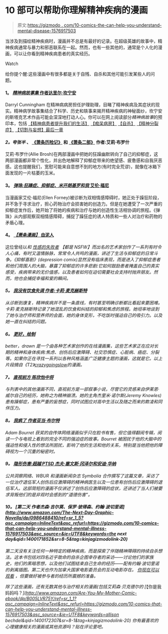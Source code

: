 # 10 部可以帮助你理解精神疾病的漫画

> 原文:[https://gizmodo . com/10-comics-the-can-help-you-understand-mental-disease-1576917503](https://gizmodo.com/10-comics-that-can-help-you-understand-mental-illness-1576917503)

当涉及到描绘精神疾病时，漫画并不总是有最好的记录。在超级英雄的故事中，精神疾病通常与暴力和邪恶联系在一起。然而，也有一些其他的，通常是个人化的漫画，可以让你看到精神疾病患者的真实经历。

Watch

给你提个醒:这些漫画中有很多都是关于自残、自杀和其他可能引发某些人的问题。

#### **1。** [***精神病故事集*** **作者达里尔·坎宁安**](http://www.amazon.com/Psychiatric-Tales-Graphic-Stories-Illness/dp/1608192784?asc_campaign=InlineText&asc_refurl=https://gizmodo.com/10-comics-that-can-help-you-understand-mental-illness-1576917503&asc_source=&tag=kinjagizmodolink-20)

Darryl Cunningham 在精神病病房担任护理助理，目睹了精神疾病及其症状的现实。精神病学故事集结合了科学、历史和轶事来揭开精神疾病的神秘面纱，坎宁安的斯塔克艺术作品可能会深深地打动人心。你可以在网上阅读部分*精神病故事*的预印本，包括 [【精神病患者提升我们的生活】](http://darryl-cunningham.blogspot.com/2009/07/people-with-mental-illness-enhance-our.html) [【痴呆病房】](http://darryl-cunningham.blogspot.com/2009/06/dementia-ward.html) [【自杀】](http://darryl-cunningham.blogspot.com/2009/10/suicide.html) [【精神分裂症】](http://darryl-cunningham.blogspot.com/2009/09/schizophrenia.html) [【切割与妄想】](http://darryl-cunningham.blogspot.com/2009/06/cut-and-delusions.html)[最后一章](http://darryl-cunningham.blogspot.com/2009/11/psychiatric-tales-last-chapter.html)

#### ***2。夸张半*** **、** [**《萧条历险记》**](http://hyperboleandahalf.blogspot.com/2011/10/adventures-in-depression.html) **和** [**《萧条二部》**](http://hyperboleandahalf.blogspot.com/2013/05/depression-part-two.html) **作者:艾莉·布罗什**

艾莉·布罗什(Allie Brosh)在两部漫画中把她的狂躁幽默转向了自己的抑郁症，这两部漫画都非常个性化，并出色地解释了抑郁症带来的绝望感、疲惫感和自我厌恶感。这也提醒我们，宽慰可能来自意想不到的地方(有时完全荒谬)，就像在冰箱下面发现的一片枯萎的玉米。

#### **3。** [***弹珠:狂躁症、抑郁症、米开朗基罗和我*** **艾伦·福尼**](http://www.amazon.com/Marbles-Depression-Michelangelo-Graphic-Memoir/dp/1592407323?asc_campaign=InlineText&asc_refurl=https://gizmodo.com/10-comics-that-can-help-you-understand-mental-illness-1576917503&asc_source=&tag=kinjagizmodolink-20)

当漫画家艾伦·福尼(Ellen Forney)被诊断为双相情感障碍时，她正处于躁狂阶段，并不急于寻求治疗，担心药物治疗会损害她的创造力。但是在她遭受了一次严重的抑郁症发作后，她开始了将她的疾病和治疗与她的创造性生活相协调的旅程。《弹珠》从内部观察双相情感障碍，捕捉了躁狂症的诱人特质和一些人对治疗和药物的矛盾心理。

#### **4。** [***【萧条漫画】*** **由泥人**](http://depressioncomix.tumblr.com/)

这位曾经以[](http://thinhline.tumblr.com/list)*和 [*性感的失败者*](http://sexylosers.com/) 【都是 NSFW】而出名的艺术家创作了一系列有时令人心痛，有时又温情脉脉，常常令人共鸣的漫画，讲述了生活与抑郁症的日常斗争。《抑郁喜剧》(depression comix)显然没有临床表现，而是进入了抑郁症患者和他们周围人的大脑，暴露了抑郁症的许多悲剧:它如何鼓励患者掩盖自己的真实感受，疾病带来的无价值感，以及患者如何在迫切需要社会支持时抛弃朋友。然而，他也会捕捉幸福和爱的瞬间。*

#### ***5。** [***我没有饮食失调*** **作者:卡莉·麦克赫斯特**](http://misspixnmix.tumblr.com/post/3232725607/i-do-not-have-an-eating-disorder-p01-ive-been)*

*从诊断到康复，精神疾病并不是一条直线，有时甚至明确诊断都比看起来要困难。卡莉·麦克赫斯特记录了她混乱的饮食和纠结的抑郁和焦虑的旅程。她坦率地谈到了她与治疗师和营养师的会面，她的身体变形，不吃饭时强迫自己的吸引力。以及她一直在纠结的问题。*

#### ***6。** [***更好，绘制***](http://better-drawn.tumblr.com/)*

**better，drawn* 是一个由各种艺术家创作的在线漫画集，这些艺术家正在应对长期的精神和身体疾病:焦虑、创伤后应激障碍、社交恐惧症、心脏病、癌症、分裂等。如果你正在寻找一系列以各种风格涵盖广泛健康主题的漫画，这就是它。以上片段摘自《T2》[crazygoingslow](http://better-drawn.tumblr.com/post/47461973986/im-finally-beginning-my-recovery-from-ptsd-and)的漫画。*

#### ***7。** [***直视前方*** **陈欣怡中将**](http://blog.e2w-illustration.com/?webcomic_post=look-straight-ahead-chapter-1-cover)*

*与列表中的其他漫画不同，*直视前方*是一部叙事小说，尽管它的灵感来自伊莱恩·威尔自己的经历，她称之为精神崩溃。她的主角杰里米·诺尔斯(Jeremy Knowles)患有躁郁症，患有严重的妄想症，同时试图应对高中生活以及随之而来的欺凌和同伴压力。*

#### ***8。** [***我疯了*** **作者亚当·布尔特**](https://www.facebook.com/pages/Im-Crazy/64283709927?id=64283709927&sk=photos_stream)*

*Adam Bourret 获奖的自传体网络漫画似乎只在脸书有售，但它值得翻阅专辑，阅读一个与电视上看到的完全不同的强迫症的故事。Bourret 被困扰于他的大脑中的强迫性和侵入性的想法所困扰，影响了他的生活和他的关系，特别是当他把他的障碍视为一个沉重的秘密时。*

#### ***9。** [***隐形伤害:超越 PTSD*** **杰夫·塞文斯·冈泽尔和安迪·华纳**](http://www.publicinsightnetwork.org/2013/06/21/invisible-injury-beyond-ptsd-illustrated-story/)*

*公共洞察网络、WBUR 和漫画新闻杂志 Symbolia 合作撰写了这篇文章，采访了一位治疗退伍军人创伤后应激障碍的精神病医生以及一位患有创伤后应激障碍的退伍军人。这部简短的漫画不仅讲述了创伤后应激障碍的症状，还讲述了当人们被要求背叛他们的是非观时会感到的“道德伤害”。*

#### *10。 [***第二天*** **作者杰森·吉尔莫、保罗·彼得森、约翰·波切里诺**](http://www.amazon.com/The-Next-Day-Graphic-Novella/dp/0986488410/ref=sr_1_5?asc_campaign=InlineText&asc_refurl=https://gizmodo.com/10-comics-that-can-help-you-understand-mental-illness-1576917503&asc_source=&ie=UTF8&keywords=the next day&qid=1400171852&sr=8-5&tag=kinjagizmodolink-20)*

*第二天没有关注任何一种特定的精神疾病，而是探索了伴随精神障碍的持续自杀想法。这本书包括对四名近乎致命的自杀企图幸存者的采访——讨论他们的家族史，他们的黑暗思想，以及他们试图结束自己生命的经历——配有约翰·波切里诺的剥离插图。*第二天*也作为加拿大国家电影委员会的互动电影存在。 [你现在可以观看](http://thenextday.nfb.ca/#/thenextday) ，但要做好被参与者的经历所震撼的准备。*

*除了这些漫画，还有无数其他与治疗相关的漫画(包括艾莉森·贝克德尔的 [*【你是我妈妈吗？*](http://www.amazon.com/Are-You-My-Mother-Comic-ebook/dp/B005LVR75Y/ref=sr_1_1?asc_campaign=InlineText&asc_refurl=https://gizmodo.com/10-comics-that-can-help-you-understand-mental-illness-1576917503&asc_source=&ie=UTF8&keywords=allison bechdel&qid=1400172307&sr=8-1&tag=kinjagizmodolink-20) 你有最喜欢的心理健康相关的漫画或其他资源吗？贴在评论里吧。*